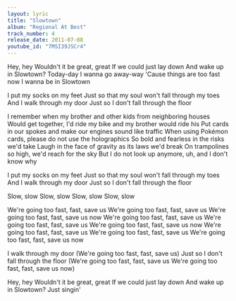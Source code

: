 ```yaml
---
layout: lyric
title: "Slowtown"
album: "Regional At Best"
track_number: 4
release_date: 2011-07-08
youtube_id: "7MSI39JSCr4"
---
```


Hey, hey
Wouldn't it be great, great
If we could just lay down
And wake up in Slowtown?
Today-day
I wanna go away-way
'Cause things are too fast now
I wanna be in Slowtown

I put my socks on my feet
Just so that my soul won't fall through my toes
And I walk through my door
Just so I don't fall through the floor

I remember when my brother and other kids from neighboring houses
Would get together, I'd ride my bike and my brother would ride his
Put cards in our spokes and make our engines sound like traffic
When using Pokémon cards, please do not use the holographics
So bold and fearless in the risks we'd take
Laugh in the face of gravity as its laws we'd break
On trampolines so high, we'd reach for the sky
But I do not look up anymore, uh, and I don't know why

I put my socks on my feet
Just so that my soul won't fall through my toes
And I walk through my door
Just so I don't fall through the floor

Slow, slow
Slow, slow
Slow, slow
Slow, slow

We're going too fast, fast, save us
We're going too fast, fast, save us
We're going too fast, fast, save us now
We're going too fast, fast, save us
We're going too fast, fast, save us
We're going too fast, fast, save us now
We're going too fast, fast, save us
We're going too fast, fast, save us
We're going too fast, fast, save us now

I walk through my door
(We're going too fast, fast, save us)
Just so I don't fall through the floor
(We're going too fast, fast, save us
We're going too fast, fast, save us now)

Hey, hey
Wouldn't it be great, great
If we could just lay down
And wake up in Slowtown?
Just singin'
